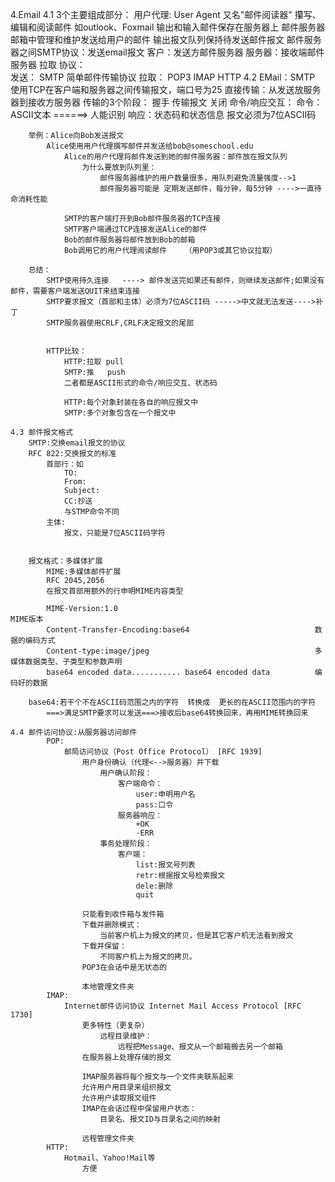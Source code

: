 4.Email
    4.1 3个主要组成部分：
            用户代理: User Agent
                又名"邮件阅读器"
                攥写、编辑和阅读邮件
                如outlook、Foxmail
                输出和输入邮件保存在服务器上
            邮件服务器
                邮箱中管理和维护发送给用户的邮件
                输出报文队列保持待发送邮件报文
                邮件服务器之间SMTP协议：发送email报文
                    客户：发送方邮件服务器
                    服务器：接收端邮件服务器 拉取
            协议：         
                发送：
                    SMTP 简单邮件传输协议
                拉取：
                    POP3
                    IMAP
                    HTTP
    4.2 EMail：SMTP
        使用TCP在客户端和服务器之间传输报文，端口号为25
        直接传输：从发送放服务器到接收方服务器
        传输的3个阶段：
            握手
            传输报文
            关闭
        命令/响应交互：
            命令：ASCII文本       ======>  人能识别
            响应：状态码和状态信息 
        报文必须为7位ASCII码


        举例：Alice向Bob发送报文
            Alice使用用户代理撰写邮件并发送给bob@someschool.edu
                Alice的用户代理将邮件发送到她的邮件服务器：邮件放在报文队列
                    为什么要放到队列里：
                        邮件服务器维护的用户数量很多，用队列避免流量强度-->1
                        邮件服务器可能是 定期发送邮件，每分钟，每5分钟 ---->一直待命消耗性能
                    
                SMTP的客户端打开到Bob邮件服务器的TCP连接
                SMTP客户端通过TCP连接发送Alice的邮件
                Bob的邮件服务器将邮件放到Bob的邮箱
                Bob调用它的用户代理阅读邮件    （用POP3或其它协议拉取）

        总结：
            SMTP使用持久连接   ----> 邮件发送完如果还有邮件，则继续发送邮件;如果没有邮件，需要客户端发送QUIT来结束连接
            SMTP要求报文（首部和主体）必须为7位ASCII码 ----->中文就无法发送---->补丁
            SMTP服务器使用CRLF,CRLF决定报文的尾部


            HTTP比较：
                HTTP:拉取 pull
                SMTP:推   push
                二者都是ASCII形式的命令/响应交互、状态码
                
                HTTP:每个对象封装在各自的响应报文中
                SMTP:多个对象包含在一个报文中
    
    4.3 邮件报文格式
        SMTP:交换email报文的协议
        RFC 822:交换报文的标准
            首部行：如                                                              
                TO: 
                From:
                Subject:
                CC:抄送
                与STMP命令不同
            主体:
                报文，只能是7位ASCII码字符
        

        报文格式：多媒体扩展
            MIME:多媒体邮件扩展
            RFC 2045,2056
            在报文首部用额外的行申明MIME内容类型

            MIME-Version:1.0                                            MIME版本
            Content-Transfer-Encoding:base64                            数据的编码方式         
            Content-type:image/jpeg                                     多媒体数据类型、子类型和参数声明
            base64 encoded data........... base64 encoded data          编码好的数据

        base64:若干个不在ASCII码范围之内的字符  转换成  更长的在ASCII范围内的字符
            ===>满足SMTP要求可以发送===>接收后base64转换回来，再用MIME转换回来
    
    4.4 邮件访问协议:从服务器访问邮件
            POP:
                邮局访问协议（Post Office Protocol） [RFC 1939]
                    用户身份确认（代理<-->服务器）并下载
                        用户确认阶段：
                            客户端命令：
                                user:申明用户名
                                pass:口令
                            服务器响应：
                                +OK
                                -ERR
                        事务处理阶段：
                            客户端：
                                list:报文号列表
                                retr:根据报文号检索报文
                                dele:删除  
                                quit

                    只能看到收件箱与发件箱
                    下载并删除模式：
                        当前客户机上为报文的拷贝，但是其它客户机无法看到报文
                    下载并保留：
                        不同客户机上为报文的拷贝。
                    POP3在会话中是无状态的

                    本地管理文件夹
            IMAP:
                Internet邮件访问协议 Internet Mail Access Protocol [RFC 1730]
                    更多特性（更复杂）
                        远程目录维护：
                            远程把Message、报文从一个邮箱搬去另一个邮箱
                    在服务器上处理存储的报文

                    IMAP服务器将每个报文与一个文件夹联系起来
                    允许用户用目录来组织报文
                    允许用户读取报文组件
                    IMAP在会话过程中保留用户状态：
                        目录名、报文ID与目录名之间的映射

                    远程管理文件夹
            HTTP:
                Hotmail、Yahoo!Mail等
                    方便


